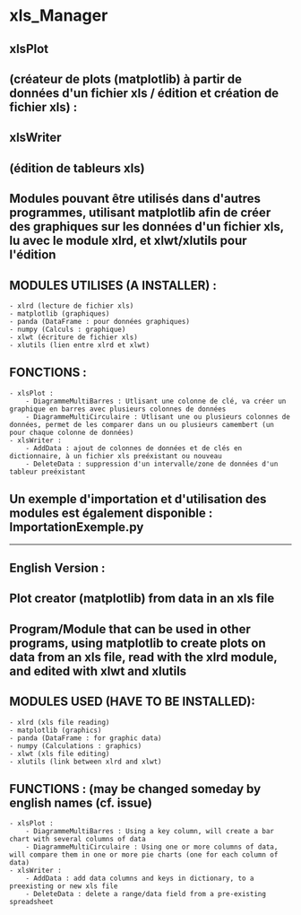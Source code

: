 # xls_Manager
xlsPlot
----------
(créateur de plots (matplotlib) à partir de données d'un fichier xls / édition et création de fichier xls) :
----------
xlsWriter
----------
(édition de tableurs xls)
----------
Modules pouvant être utilisés dans d'autres programmes, utilisant matplotlib afin de créer des graphiques sur les données d'un fichier xls, lu avec le module xlrd, et xlwt/xlutils pour l'édition
----------
MODULES UTILISES (A INSTALLER) :
----------
    - xlrd (lecture de fichier xls)
    - matplotlib (graphiques)
    - panda (DataFrame : pour données graphiques)
    - numpy (Calculs : graphique)
    - xlwt (écriture de fichier xls)
    - xlutils (lien entre xlrd et xlwt)
FONCTIONS :
----------
    - xlsPlot :
        - DiagrammeMultiBarres : Utlisant une colonne de clé, va créer un graphique en barres avec plusieurs colonnes de données
        - DiagrammeMultiCirculaire : Utlisant une ou plusieurs colonnes de données, permet de les comparer dans un ou plusieurs camembert (un pour chaque colonne de données)
    - xlsWriter :
        - AddData : ajout de colonnes de données et de clés en dictionnaire, à un fichier xls preéxistant ou nouveau
        - DeleteData : suppression d'un intervalle/zone de données d'un tableur preéxistant 
Un exemple d'importation et d'utilisation des modules est également disponible : ImportationExemple.py
-----------
____________________________________________
English Version :
-----------
Plot creator (matplotlib) from data in an xls file
----------
Program/Module that can be used in other programs, using matplotlib to create plots on data from an xls file, read with the xlrd module, and edited with xlwt and xlutils
----------
MODULES USED (HAVE TO BE INSTALLED):
----------
    - xlrd (xls file reading)
    - matplotlib (graphics)
    - panda (DataFrame : for graphic data)
    - numpy (Calculations : graphics)
    - xlwt (xls file editing)
    - xlutils (link between xlrd and xlwt)
FUNCTIONS : (may be changed someday by english names (cf. issue)
----------
    - xlsPlot :
        - DiagrammeMultiBarres : Using a key column, will create a bar chart with several columns of data
        - DiagrammeMultiCirculaire : Using one or more columns of data, will compare them in one or more pie charts (one for each column of data)
    - xlsWriter :
        - AddData : add data columns and keys in dictionary, to a preexisting or new xls file
        - DeleteData : delete a range/data field from a pre-existing spreadsheet 
